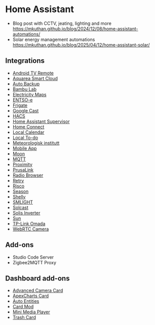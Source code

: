 # Home Assistant

* Blog post with CCTV, jeating, lighting and more <https://mkuthan.github.io/blog/2024/12/08/home-assistant-automations/>
* Solar energy management automations <https://mkuthan.github.io/blog/2025/04/12/home-assistant-solar/>

## Integrations

* [Android TV Remote](https://www.home-assistant.io/integrations/androidtv_remote)
* [Aquarea Smart Cloud](https://github.com/cjaliaga/home-assistant-aquarea)
* [Auto Backup](https://github.com/jcwillox/hass-auto-backup)
* [Bambu Lab](https://github.com/greghesp/ha-bambulab)
* [Electricity Maps](https://www.home-assistant.io/integrations/co2signal)
* [ENTSO-e](https://github.com/JaccoR/hass-entso-e)
* [Frigate](https://github.com/blakeblackshear/frigate)
* [Google Cast](https://www.home-assistant.io/integrations/cast)
* [HACS](https://hacs.xyz/docs/use/)
* [Home Assistant Supervisor](https://www.home-assistant.io/integrations/hassio)
* [Home Connect](https://www.home-assistant.io/integrations/home_connect)
* [Local Calendar](https://www.home-assistant.io/integrations/local_calendar)
* [Local To-do](https://www.home-assistant.io/integrations/local_todo)
* [Meteorologisk institutt](https://www.home-assistant.io/integrations/met)
* [Mobile App](https://www.home-assistant.io/integrations/mobile_app)
* [Moon](https://www.home-assistant.io/integrations/moon)
* [MQTT](https://www.home-assistant.io/integrations/mqtt)
* [Proximity](https://www.home-assistant.io/integrations/proximity)
* [PrusaLink](https://www.home-assistant.io/integrations/prusalink)
* [Radio Browser](https://www.home-assistant.io/integrations/radio_browser)
* [Retry](https://github.com/amitfin/retry)
* [Risco](https://www.home-assistant.io/integrations/risco)
* [Season](https://www.home-assistant.io/integrations/season)
* [Shelly](https://www.home-assistant.io/integrations/shelly)
* [SMLIGHT](https://www.home-assistant.io/integrations/smlight)
* [Solcast](https://github.com/BJReplay/ha-solcast-solar)
* [Solis Inverter](https://github.com/hultenvp/solis-sensor/)
* [Sun](https://www.home-assistant.io/integrations/sun)
* [TP-Link Omada](https://www.home-assistant.io/integrations/tplink_omada)
* [WebRTC Camera](https://github.com/AlexxIT/WebRTC)

## Add-ons

* Studio Code Server
* Zigbee2MQTT Proxy

## Dashboard add-ons

* [Advanced Camera Card](https://github.com/dermotduffy/advanced-camera-card)
* [ApexCharts Card](https://github.com/RomRider/apexcharts-card)
* [Auto Entities](https://github.com/thomasloven/lovelace-auto-entities)
* [Card Mod](https://github.com/thomasloven/lovelace-card-mod)
* [Mini Media Player](https://github.com/kalkih/mini-media-player)
* [Trash Card](https://github.com/idaho/hassio-trash-card)
